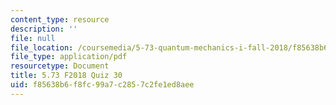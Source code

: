 ```yaml
---
content_type: resource
description: ''
file: null
file_location: /coursemedia/5-73-quantum-mechanics-i-fall-2018/f85638b6f8fc99a7c2857c2fe1ed8aee_MIT5_73F18_quiz30.pdf
file_type: application/pdf
resourcetype: Document
title: 5.73 F2018 Quiz 30
uid: f85638b6-f8fc-99a7-c285-7c2fe1ed8aee
---
```

